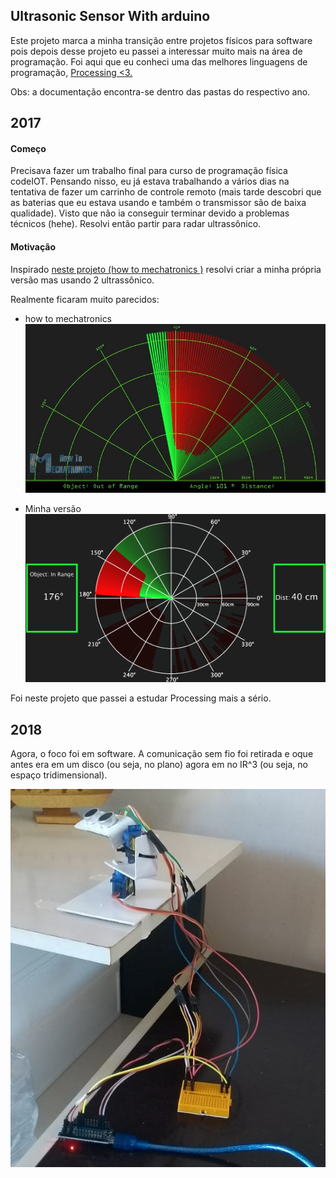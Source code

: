 ## Ultrasonic Sensor With arduino

Este projeto marca a minha transição entre projetos físicos para software pois depois desse projeto eu passei a interessar muito mais na área de programação. Foi aqui que eu conheci uma das melhores linguagens de programação, [Processing <3.](https://processing.org/)

Obs: a documentação encontra-se dentro das pastas do respectivo ano.


## 2017

#### Começo

Precisava fazer um trabalho final para curso de programação física codeIOT. Pensando nisso, eu já estava trabalhando a vários dias  na tentativa de fazer um carrinho de controle remoto (mais tarde descobri que as baterias que eu estava usando e também o transmissor são de baixa qualidade). Visto que não ia conseguir terminar devido a problemas técnicos (hehe). Resolvi então partir para radar ultrassônico.

#### Motivação

Inspirado [neste projeto (how to mechatronics )](http://howtomechatronics.com/projects/arduino-radar-project/) resolvi criar a minha própria versão mas usando 2 ultrassônico.

Realmente ficaram muito parecidos:
* how to mechatronics
![](https://github.com/wesley-cantarino/Ultrasonic_Sensor_With_arduino/blob/master/codeIOT_2017/others_IMG/Radar-Print-Screen-05.jpg)

* Minha versão
![](https://github.com/wesley-cantarino/Ultrasonic_Sensor_With_arduino/blob/master/codeIOT_2017/others_IMG/capa.png)

Foi neste projeto que passei a estudar Processing mais a sério.

## 2018

Agora, o foco foi em software. A comunicação sem fio foi retirada e oque antes era em um disco (ou seja, no plano) agora em no IR^3 (ou seja, no espaço tridimensional).

![](https://github.com/wesley-cantarino/Ultrasonic_Sensor_With_arduino/blob/master/codeIOT_2018/esquematico/img.jpeg)
